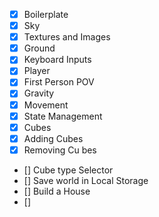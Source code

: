 - [x] Boilerplate
- [x] Sky
- [x] Textures and Images
- [x] Ground
- [x] Keyboard Inputs
- [x] Player
- [x] First Person POV
- [x] Gravity
- [x] Movement
- [x] State Management
- [x] Cubes
- [x] Adding Cubes
- [x] Removing Cu bes
- [] Cube type Selector
- [] Save world in Local Storage
- [] Build a House
- [] 